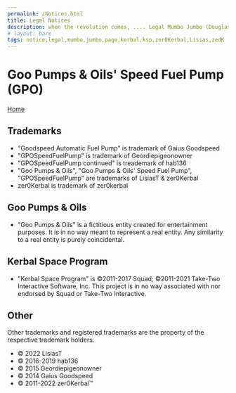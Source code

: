 ```yaml
---
permalink: /Notices.html
title: Legal Notices
description: when the revolution comes, .... Legal Mumbo Jumbo (Douglas Adams)
# layout: bare
tags: notice,legal,mumbo,jumbo,page,kerbal,ksp,zer0Kerbal,Lisias,zedK
---
```


<!--
Notices.md v1.0.0.0
Goo Pumps & Oils' Speed Fuel Pump (GPO)
created: 13 Apr 2022
updated: 

based upon work by LisiasT -->

# Goo Pumps & Oils' Speed Fuel Pump (GPO)

[Home](./index.html)

## Trademarks

* "Goodspeed Automatic Fuel Pump" is trademark of Gaius Goodspeed
* "GPOSpeedFuelPump" is trademark of Geordiepigeonowner
* "GPOSpeedFuelPump continued" is treademark of hab136
* "Goo Pumps & Oils", "Goo Pumps & Oils' Speed Fuel Pump", "GPOSpeedFuelPump" are trademarks of LisiasT & zer0Kerbal
* zer0Kerbal is trademark of zer0kerbal

## Goo Pumps & Oils

* "Goo Pumps & Oils" is a fictitious entity created for entertainment purposes. It is in no way meant to represent a real entity. Any similarity to a real entity is purely coincidental.

## Kerbal Space Program

* "Kerbal Space Program" is ©2011-2017 Squad; ©2011-2021 Take-Two Interactive Software, Inc. This project is in no way associated with nor endorsed by Squad or Take-Two Interactive.

## Other

Other trademarks and registered trademarks are the property of the respective trademark holders.

* © 2022 LisiasT
* © 2016-2019 hab136
* © 2015 Geordiepigeonowner
* © 2014 Gaius Goodspeed
* © 2011-2022 zer0Kerbal™
